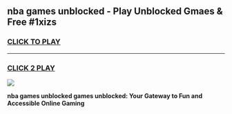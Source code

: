 
## nba games unblocked - Play Unblocked Gmaes & Free #1xizs
<h3>
<a href="https://news.freeplayer.one?title=nba_games_unblocked&ref=24F">CLICK TO PLAY</a></h3>
<hr>

<h3>
<a href="https://news.freeplayer.one?title=nba_games_unblocked&ref=24F">CLICK 2 PLAY</a>
  
</h3>

<a href="https://news.freeplayer.one?title=nba_games_unblocked&ref=24F/"><img src="https://clearcache.store/games.png"></a>


**nba games unblocked games unblocked: Your Gateway to Fun and Accessible Online Gaming**

